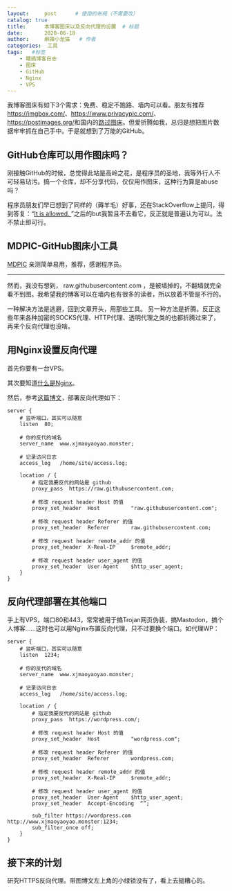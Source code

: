 ```yaml
---
layout:     post   	  # 使用的布局（不需要改）
catalog: true
title:      本博客图床以及反向代理的设置	# 标题 
date:       2020-06-18 	
author:     麻辣小龙猫 	# 作者
categories:  工具					
tags:	#标签
    - 瞎搞博客日志
    - 图床
    - GitHub
    - Nginx
    - VPS
---
```


我博客图床有如下3个需求：免费、稳定不跑路、墙内可以看。朋友有推荐<https://imgbox.com/>、<https://www.privacypic.com/>、<https://postimages.org/>和国内的[路过图床](https://imgchr.com/)。但爱折腾如我，总归是想把图片数据牢牢抓在自己手中。于是就想到了万能的GitHub。

## GitHub仓库可以用作图床吗？
刚接触GitHub的时候，总觉得此站是高岭之花，是程序员的圣地，我等外行人不可轻易玷污。搞一个仓库，却不分享代码，仅仅用作图床，这种行为算是abuse吗？<br>

程序员朋友们早已想到了同样的（薅羊毛）好事，还在StackOverflow上提问，得到答复：“[It is allowed. ](https://stackoverflow.com/questions/23843721/hosting-file-mp3-and-images-on-github-is-it-allowed)”之后的but我暂且不去看它，反正就是普遍认为可以。法不禁止即可行。

## MDPIC-GitHub图床小工具
[MDPIC](https://github.com/skycity233/MDPIC)
亲测简单易用，推荐，感谢程序员。

---

然而，我没有想到， raw.githubusercontent.com ，是被墙掉的，不翻墙就完全看不到图。我希望我的博客可以在墙内也有很多的读者，所以放着不管是不行的。<br>

一种解决方法是逃避，回到文章开头，用那些工具。
另一种方法是折腾。反正这些年来各种加密的SOCKS代理、HTTP代理、透明代理之类的也都折腾过来了，再来个反向代理也没啥。

## 用Nginx设置反向代理

首先你要有一台VPS。<br>

其次要知道[什么是Nginx](https://www.yiibai.com/nginx)。<br>

然后，参考[这篇博文](https://blog.sometimesnaive.org/article/46.html)，部署反向代理如下：

	server {
        # 监听端口，其实可以随意
        listen  80;

        # 你的反代的域名
        server_name  www.xjmaoyaoyao.monster;

        # 记录访问日志
        access_log   /home/site/access.log;

        location / {
            # 指定我要反代的网站是 github
            proxy_pass  https://raw.githubusercontent.com;

            # 修改 request header Host 的值
            proxy_set_header  Host          "raw.githubusercontent.com";

            # 修改 request header Referer 的值
            proxy_set_header  Referer       raw.githubusercontent.com;

            # 修改 request header remote_addr 的值
            proxy_set_header  X-Real-IP     $remote_addr;

            # 修改 request header user_agent 的值
            proxy_set_header  User-Agent    $http_user_agent;
        }
    }

## 反向代理部署在其他端口
手上有VPS，端口80和443，常常被用于搞Trojan网页伪装，搞Mastodon，搞个人博客……这时也可以用Nginx布置反向代理，只不过要换个端口。如代理WP：

    server {
        # 监听端口，其实可以随意
        listen  1234;

        # 你的反代的域名
        server_name  www.xjmaoyaoyao.monster;

        # 记录访问日志
        access_log   /home/site/access.log;

        location / {
            # 指定我要反代的网站是 github
            proxy_pass  https://wordpress.com/;

            # 修改 request header Host 的值
            proxy_set_header  Host          "wordpress.com";

            # 修改 request header Referer 的值
            proxy_set_header  Referer       wordpress.com;

            # 修改 request header remote_addr 的值
            proxy_set_header  X-Real-IP     $remote_addr;

            # 修改 request header user_agent 的值
            proxy_set_header  User-Agent    $http_user_agent;
            proxy_set_header  Accept-Encoding  “”;

            sub_filter https://wordpress.com  http://www.xjmaoyaoyao.monster:1234;
            sub_filter_once off;
        }
    }

## 接下来的计划
研究HTTPS反向代理。带图博文左上角的小绿锁没有了，看上去挺糟心的。